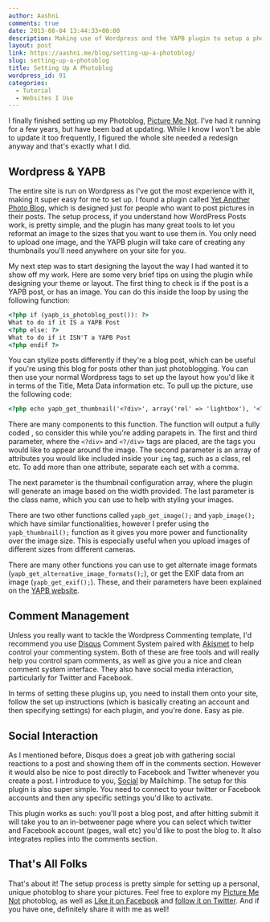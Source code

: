 ```yaml
---
author: Aashni
comments: true
date: 2013-08-04 13:44:33+00:00
description: Making use of Wordpress and the YAPB plugin to setup a photoblog
layout: post
link: https://aashni.me/blog/setting-up-a-photoblog/
slug: setting-up-a-photoblog
title: Setting Up A Photoblog
wordpress_id: 91
categories:
  - Tutorial
  - Websites I Use
---
```


I finally finished setting up my Photoblog, [Picture Me Not](http://www.picturemenot.com). I've had it running for a few years, but have been bad at updating. While I know I won't be able to update it too frequently, I figured the whole site needed a redesign anyway and that's exactly what I did.

## Wordpress & YAPB

The entire site is run on Wordpress as I've got the most experience with it, making it super easy for me to set up. I found a plugin called [Yet Another Photo Blog](http://johannes.jarolim.com/blog/wordpress/yet-another-photoblog/), which is designed just for people who want to post pictures in their posts. The setup process, if you understand how WordPress Posts work, is pretty simple, and the plugin has many great tools to let you reformat an image to the sizes that you want to use them in. You only need to upload one image, and the YAPB plugin will take care of creating any thumbnails you'll need anywhere on your site for you.

My next step was to start designing the layout the way I had wanted it to show off my work. Here are some very brief tips on using the plugin while designing your theme or layout. The first thing to check is if the post is a YAPB post, or has an image. You can do this inside the loop by using the following function:

```html
<?php if (yapb_is_photoblog_post()): ?>
What to do if it IS a YAPB Post
<?php else: ?>
What to do if it ISN'T a YAPB Post
<?php endif ?>
```

You can stylize posts differently if they're a blog post, which can be useful if you're using this blog for posts other than just photoblogging. You can then use your normal Wordpress tags to set up the layout how you'd like it in terms of the Title, Meta Data information etc. To pull up the picture, use the following code:

```html
<?php echo yapb_get_thumbnail('<?div>', array('rel' => 'lightbox'), '<?/div', array('w=950', 'q=90'), 'className'); ?>
```

There are many components to this function. The function will output a fully coded <img src="">, so consider this while you're adding parapets in. The first and third parameter, where the `<?div>` and `<?/div>` tags are placed, are the tags you would like to appear around the image. The second parameter is an array of attributes you would like included inside your `img` tag, such as a class, rel etc. To add more than one attribute, separate each set with a comma.

The next parameter is the thumbnail configuration array, where the plugin will generate an image based on the width provided. The last parameter is the class name, which you can use to help with styling your images.

There are two other functions called `yapb_get_image();` and `yapb_image();` which have similar functionalities, however I prefer using the `yapb_thumbnail();` function as it gives you more power and functionality over the image size. This is especially useful when you upload images of different sizes from different cameras.

There are many other functions you can use to get alternate image formats (`yapb_get_alternative_image_formats();`), or get the EXIF data from an image (`yapb_get_exif();`). These, and their parameters have been explained on the [YAPB website](http://johannes.jarolim.com/blog/wordpress/yet-another-photoblog/yapb-template-functions/).

## Comment Management

Unless you really want to tackle the Wordpress Commenting template, I'd recommend you use [Disqus](http://disqus.com/) Comment System paired with [Akismet](http://akismet.com/?return=true) to help control your commenting system. Both of these are free tools and will really help you control spam comments, as well as give you a nice and clean comment system interface. They also have social media interaction, particularly for Twitter and Facebook.

In terms of setting these plugins up, you need to install them onto your site, follow the set up instructions (which is basically creating an account and then specifying settings) for each plugin, and you're done. Easy as pie.

## Social Interaction

As I mentioned before, Disqus does a great job with gathering social reactions to a post and showing them off in the comments section. However it would also be nice to post directly to Facebook and Twitter whenever you create a post. I introduce to you, [Social](http://mailchimp.com/social-plugin-for-wordpress/) by Mailchimp. The setup for this plugin is also super simple. You need to connect to your twitter or Facebook accounts and then any specific settings you'd like to activate.

This plugin works as such: you'll post a blog post, and after hitting submit it will take you to an in-betweener page where you can select which twitter and Facebook account (pages, wall etc) you'd like to post the blog to. It also integrates replies into the comments section.

## That's All Folks

That's about it! The setup process is pretty simple for setting up a personal, unique photoblog to share your pictures. Feel free to explore my [Picture Me Not](http://www.picturemenot.com/) photoblog, as well as [Like it on Facebook](http://www.facebook.com/picturemenot) and [follow it on Twitter](http://www.twitter.com/picturemenot). And if you have one, definitely share it with me as well!
